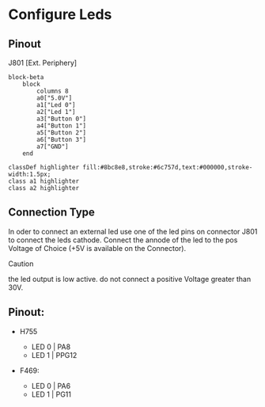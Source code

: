 # Configure Leds

## Pinout
J801 [Ext. Periphery]
```mermaid
block-beta
    block
        columns 8
        a0["5.0V"]
        a1["Led 0"]
        a2["Led 1"]
        a3["Button 0"]
        a4["Button 1"]
        a5["Button 2"]
        a6["Button 3"]
        a7["GND"]
    end

classDef highlighter fill:#8bc8e8,stroke:#6c757d,text:#000000,stroke-width:1.5px;
class a1 highlighter
class a2 highlighter
```

## Connection Type
In oder to connect an external led use one of the led pins on connector J801 to connect the leds cathode.
Connect the annode of the led to the pos Voltage of Choice (+5V is available on the Connector).
> [!Caution]
> the led output is low active.
> do not connect a positive Voltage greater than 30V.

## Pinout:

- H755
	- LED 0 | PA8
    - LED 1 | PPG12
 
- F469:
	- LED 0 | PA6
    - LED 1 | PG11